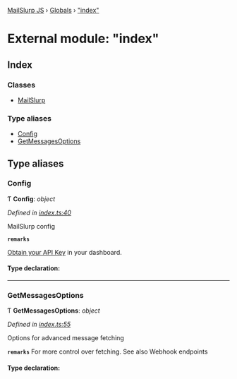 [MailSlurp JS](../README.md) › [Globals](../globals.md) › ["index"](_index_.md)

# External module: "index"

## Index

### Classes

* [MailSlurp](../classes/_index_.mailslurp.md)

### Type aliases

* [Config](_index_.md#config)
* [GetMessagesOptions](_index_.md#getmessagesoptions)

## Type aliases

###  Config

Ƭ **Config**: *object*

*Defined in [index.ts:40](https://github.com/mailslurp/mailslurp-client-ts-js/blob/f7908db/index.ts#L40)*

MailSlurp config

**`remarks`** 

[Obtain your API Key](https://app.mailslurp.com) in your dashboard.

#### Type declaration:

___

###  GetMessagesOptions

Ƭ **GetMessagesOptions**: *object*

*Defined in [index.ts:55](https://github.com/mailslurp/mailslurp-client-ts-js/blob/f7908db/index.ts#L55)*

Options for advanced message fetching

**`remarks`** 
For more control over fetching. See also Webhook endpoints

#### Type declaration:
